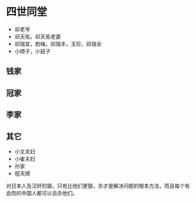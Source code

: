 # 四世同堂

- 祁老爷
- 祁天佑，祁天佑老婆
- 祁瑞宣，韵梅，祁瑞丰，玉珍，祁瑞全
- 小顺子，小妞子

## 钱家

## 冠家

## 李家

## 其它

- 小文夫妇
- 小崔夫妇
- 孙家
- 程天顺

对日本人及汉奸的狠，只有比他们更狠，杀才是解决问题的根本方法，而且每个有血肉的中国人都可以去杀他们。
